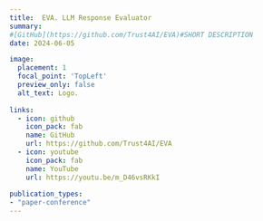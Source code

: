 ```yaml
---
title:  EVA. LLM Response Evaluator
summary:  
#[GitHub](https://github.com/Trust4AI/EVA)#SHORT DESCRIPTION
date: 2024-06-05

image: 
  placement: 1
  focal_point: 'TopLeft'
  preview_only: false
  alt_text: Logo.
  
links:
  - icon: github 
    icon_pack: fab
    name: GitHub
    url: https://github.com/Trust4AI/EVA
  - icon: youtube
    icon_pack: fab
    name: YouTube 
    url: https://youtu.be/m_D46vsRKkI
      
publication_types: 
- "paper-conference"
---
```


